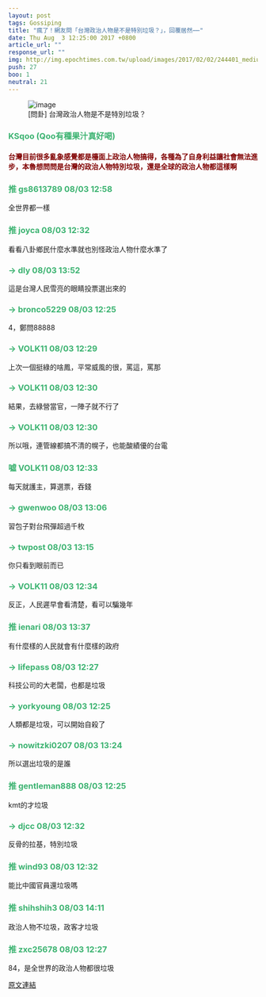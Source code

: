 ```yaml
---
layout: post
tags: Gossiping
title: "瘋了！網友問「台灣政治人物是不是特別垃圾？」，回覆居然⋯⋯"
date: Thu Aug  3 12:25:00 2017 +0800
article_url: ""
response_url: ""
img: http://img.epochtimes.com.tw/upload/images/2017/02/02/244401_medium.jpg
push: 27
boo: 1
neutral: 21
---
```


<figure>
<img src="http://img.epochtimes.com.tw/upload/images/2017/02/02/244401_medium.jpg" alt="image">
<figcaption>
[問卦] 台灣政治人物是不是特別垃圾？
</figcaption>
</figure>



<h3 style="color:MediumSeaGreen;">KSqoo (Qoo有種果汁真好喝)</h3>

<h4 style="color:Maroon;">台灣目前很多亂象感覺都是檯面上政治人物搞得，各種為了自身利益讓社會無法進步，本魯想問問是台灣的政治人物特別垃圾，還是全球的政治人物都這樣啊</h4>

<h3 style="color:MediumSeaGreen;">推 gs8613789 08/03 12:58</h3>

<p>全世界都一樣</p>

<h3 style="color:MediumSeaGreen;">推 joyca 08/03 12:32</h3>

<p>看看八卦鄉民什麼水準就也別怪政治人物什麼水準了</p>

<h3 style="color:MediumSeaGreen;">→ dly 08/03 13:52</h3>

<p>這是台灣人民雪亮的眼睛投票選出來的</p>

<h3 style="color:MediumSeaGreen;">→ bronco5229 08/03 12:25</h3>

<p>4，鄭問88888</p>

<h3 style="color:MediumSeaGreen;">→ VOLK11 08/03 12:29</h3>

<p>上次一個挺綠的啥鳳，平常威風的很，罵這，罵那</p>

<h3 style="color:MediumSeaGreen;">→ VOLK11 08/03 12:30</h3>

<p>結果，去綠營當官，一陣子就不行了</p>

<h3 style="color:MediumSeaGreen;">→ VOLK11 08/03 12:30</h3>

<p>所以哦，連管線都搞不清的幌子，也能酸績優的台電</p>

<h3 style="color:MediumSeaGreen;">噓 VOLK11 08/03 12:33</h3>

<p>每天就護主，算選票，吞錢</p>

<h3 style="color:MediumSeaGreen;">→ gwenwoo 08/03 13:06</h3>

<p>習包子對台飛彈超過千枚</p>

<h3 style="color:MediumSeaGreen;">→ twpost 08/03 13:15</h3>

<p>你只看到眼前而已</p>

<h3 style="color:MediumSeaGreen;">→ VOLK11 08/03 12:34</h3>

<p>反正，人民遲早會看清楚，看可以騙幾年</p>

<h3 style="color:MediumSeaGreen;">推 ienari 08/03 13:37</h3>

<p>有什麼樣的人民就會有什麼樣的政府</p>

<h3 style="color:MediumSeaGreen;">→ lifepass 08/03 12:27</h3>

<p>科技公司的大老闆，也都是垃圾</p>

<h3 style="color:MediumSeaGreen;">→ yorkyoung 08/03 12:25</h3>

<p>人類都是垃圾，可以開始自殺了</p>

<h3 style="color:MediumSeaGreen;">→ nowitzki0207 08/03 13:24</h3>

<p>所以選出垃圾的是誰</p>

<h3 style="color:MediumSeaGreen;">推 gentleman888 08/03 12:25</h3>

<p>kmt的才垃圾</p>

<h3 style="color:MediumSeaGreen;">→ djcc 08/03 12:32</h3>

<p>反骨的拉基，特別垃圾</p>

<h3 style="color:MediumSeaGreen;">推 wind93 08/03 12:32</h3>

<p>能比中國官員還垃圾嗎</p>

<h3 style="color:MediumSeaGreen;">推 shihshih3 08/03 14:11</h3>

<p>政治人物不垃圾，政客才垃圾</p>

<h3 style="color:MediumSeaGreen;">推 zxc25678 08/03 12:27</h3>

<p>84，是全世界的政治人物都很垃圾</p>

<a href = "https://www.ptt.cc/bbs/Gossiping/M.1501734303.A.010.html">原文連結</a>


